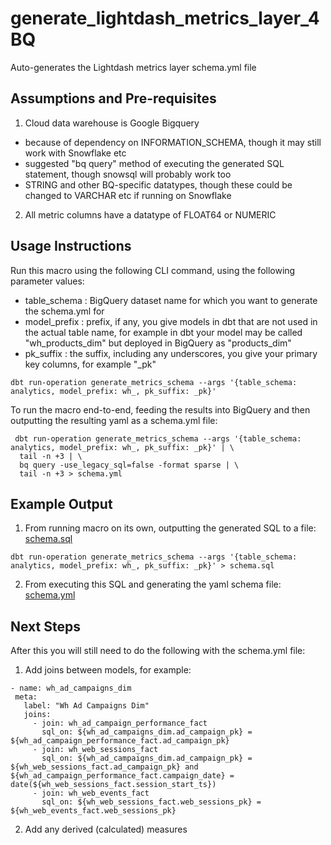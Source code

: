 # generate_lightdash_metrics_layer_4BQ

Auto-generates the Lightdash metrics layer schema.yml file

## Assumptions and Pre-requisites

1. Cloud data warehouse is Google Bigquery
- because of dependency on INFORMATION_SCHEMA, though it may still work with Snowflake etc
- suggested "bq query" method of executing the generated SQL statement, though snowsql will probably work too
- STRING and other BQ-specific datatypes, though these could be changed to VARCHAR etc if running on Snowflake
2. All metric columns have a datatype of FLOAT64 or NUMERIC

## Usage Instructions

Run this macro using the following CLI command, using the following parameter values:

- table_schema : BigQuery dataset name for which you want to generate the schema.yml for
- model_prefix : prefix, if any, you give models in dbt that are not used in the actual table name, for example in dbt your model may be called "wh_products_dim" but deployed in BigQuery as "products_dim"
- pk_suffix : the suffix, including any underscores, you give your primary key columns, for example "_pk"

```
dbt run-operation generate_metrics_schema --args '{table_schema: analytics, model_prefix: wh_, pk_suffix: _pk}'
```

To run the macro end-to-end, feeding the results into BigQuery and then outputting the resulting yaml as a schema.yml file:


```
 dbt run-operation generate_metrics_schema --args '{table_schema: analytics, model_prefix: wh_, pk_suffix: _pk}' | \
  tail -n +3 | \
  bq query -use_legacy_sql=false -format sparse | \
  tail -n +3 > schema.yml
 ```

 ## Example Output

 1. From running macro on its own, outputting the generated SQL to a file: [schema.sql](https://github.com/rittmananalytics/generate_lightdash_metrics_layer_4BQ/blob/main/example_output/schema.sql)

 ```
 dbt run-operation generate_metrics_schema --args '{table_schema: analytics, model_prefix: wh_, pk_suffix: _pk}' > schema.sql
 ```

 2. From executing this SQL and generating the yaml schema file: [schema.yml](https://github.com/rittmananalytics/generate_lightdash_metrics_layer_4BQ/blob/main/example_output/schema.yml)

 ## Next Steps

 After this you will still need to do the following with the schema.yml file:

 1. Add joins between models, for example:

 ```
 - name: wh_ad_campaigns_dim
  meta:
    label: "Wh Ad Campaigns Dim"
    joins:
      - join: wh_ad_campaign_performance_fact
        sql_on: ${wh_ad_campaigns_dim.ad_campaign_pk} = ${wh_ad_campaign_performance_fact.ad_campaign_pk}
      - join: wh_web_sessions_fact
        sql_on: ${wh_ad_campaigns_dim.ad_campaign_pk} = ${wh_web_sessions_fact.ad_campaign_pk} and ${wh_ad_campaign_performance_fact.campaign_date} = date(${wh_web_sessions_fact.session_start_ts})
      - join: wh_web_events_fact
        sql_on: ${wh_web_sessions_fact.web_sessions_pk} = ${wh_web_events_fact.web_sessions_pk}
```

2. Add any derived (calculated) measures
